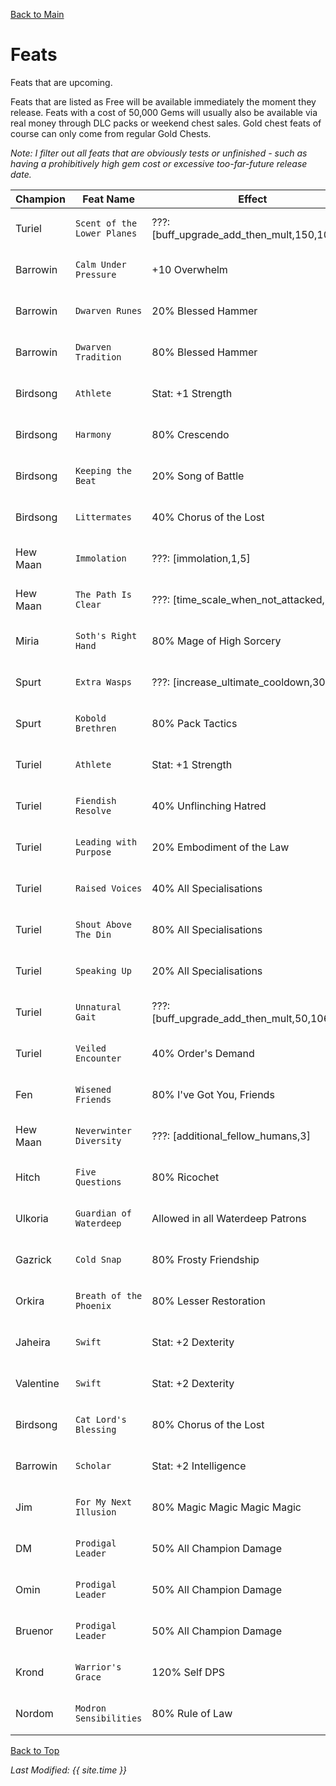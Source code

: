 [Back to Main](index.md)

# Feats

Feats that are upcoming.

Feats that are listed as Free will be available immediately the moment they release. Feats with a cost of 50,000 Gems will usually also be available via real money through DLC packs or weekend chest sales. Gold chest feats of course can only come from regular Gold Chests.

*Note: I filter out all feats that are obviously tests or unfinished - such as having a prohibitively high gem cost or excessive too-far-future release date.*

| Champion | Feat Name | Effect | Source | Date |
|---|---|---|---|--:|
| Turiel | `Scent of the Lower Planes` | ???: [buff_upgrade_add_then_mult,150,10662] | ??? | 08 Mar 2023 |
| Barrowin | `Calm Under Pressure` | +10 Overwhelm | Season 3 | 15 Mar 2023 |
| Barrowin | `Dwarven Runes` | 20% Blessed Hammer | Free | 15 Mar 2023 |
| Barrowin | `Dwarven Tradition` | 80% Blessed Hammer | Season 3 | 15 Mar 2023 |
| Birdsong | `Athlete` | Stat: +1 Strength | Season 3 | 15 Mar 2023 |
| Birdsong | `Harmony` | 80% Crescendo | Season 3 | 15 Mar 2023 |
| Birdsong | `Keeping the Beat` | 20% Song of Battle | Free | 15 Mar 2023 |
| Birdsong | `Littermates` | 40% Chorus of the Lost | Gold Chest | 15 Mar 2023 |
| Hew Maan | `Immolation` | ???: [immolation,1,5] | Season 3 | 15 Mar 2023 |
| Hew Maan | `The Path Is Clear` | ???: [time_scale_when_not_attacked,10,2] | Season 3 | 15 Mar 2023 |
| Miria | `Soth's Right Hand` | 80% Mage of High Sorcery | 50,000 Gems | 15 Mar 2023 |
| Spurt | `Extra Wasps` | ???: [increase_ultimate_cooldown,30] | Season 3 | 15 Mar 2023 |
| Spurt | `Kobold Brethren` | 80% Pack Tactics | Season 3 | 15 Mar 2023 |
| Turiel | `Athlete` | Stat: +1 Strength | Season 3 | 15 Mar 2023 |
| Turiel | `Fiendish Resolve` | 40% Unflinching Hatred | Gold Chest | 15 Mar 2023 |
| Turiel | `Leading with Purpose` | 20% Embodiment of the Law | Free | 15 Mar 2023 |
| Turiel | `Raised Voices` | 40% All Specialisations | Gold Chest | 15 Mar 2023 |
| Turiel | `Shout Above The Din` | 80% All Specialisations | Season 3 | 15 Mar 2023 |
| Turiel | `Speaking Up` | 20% All Specialisations | Free | 15 Mar 2023 |
| Turiel | `Unnatural Gait` | ???: [buff_upgrade_add_then_mult,50,10662] | Gold Chest | 15 Mar 2023 |
| Turiel | `Veiled Encounter` | 40% Order's Demand | Gold Chest | 15 Mar 2023 |
| Fen | `Wisened Friends` | 80% I've Got You, Friends | Corrupt Gems | 29 Mar 2023 |
| Hew Maan | `Neverwinter Diversity` | ???: [additional_fellow_humans,3] | Corrupt Gems | 29 Mar 2023 |
| Hitch | `Five Questions` | 80% Ricochet | Corrupt Gems | 29 Mar 2023 |
| Ulkoria | `Guardian of Waterdeep` | Allowed in all Waterdeep Patrons | ??? | 29 Mar 2023 |
| Gazrick | `Cold Snap` | 80% Frosty Friendship | 50,000 Gems | 12 Apr 2023 |
| Orkira | `Breath of the Phoenix` | 80% Lesser Restoration | 50,000 Gems | 12 Apr 2023 |
| Jaheira | `Swift` | Stat: +2 Dexterity | ??? | 14 Apr 2023 |
| Valentine | `Swift` | Stat: +2 Dexterity | ??? | 14 Apr 2023 |
| Birdsong | `Cat Lord's Blessing` | 80% Chorus of the Lost | 50,000 Gems | 19 Apr 2023 |
| Barrowin | `Scholar` | Stat: +2 Intelligence | 50,000 Gems | 26 Apr 2023 |
| Jim | `For My Next Illusion` | 80% Magic Magic Magic Magic | 50,000 Gems | 26 Apr 2023 |
| DM | `Prodigal Leader` | 50% All Champion Damage | 50,000 Gems | 03 May 2023 |
| Omin | `Prodigal Leader` | 50% All Champion Damage | 50,000 Gems | 03 May 2023 |
| Bruenor | `Prodigal Leader` | 50% All Champion Damage | 50,000 Gems | 17 May 2023 |
| Krond | `Warrior's Grace` | 120% Self DPS | 50,000 Gems | 17 May 2023 |
| Nordom | `Modron Sensibilities` | 80% Rule of Law | 50,000 Gems | 24 May 2023 |

[Back to Top](#top)

*Last Modified: {{ site.time }}*